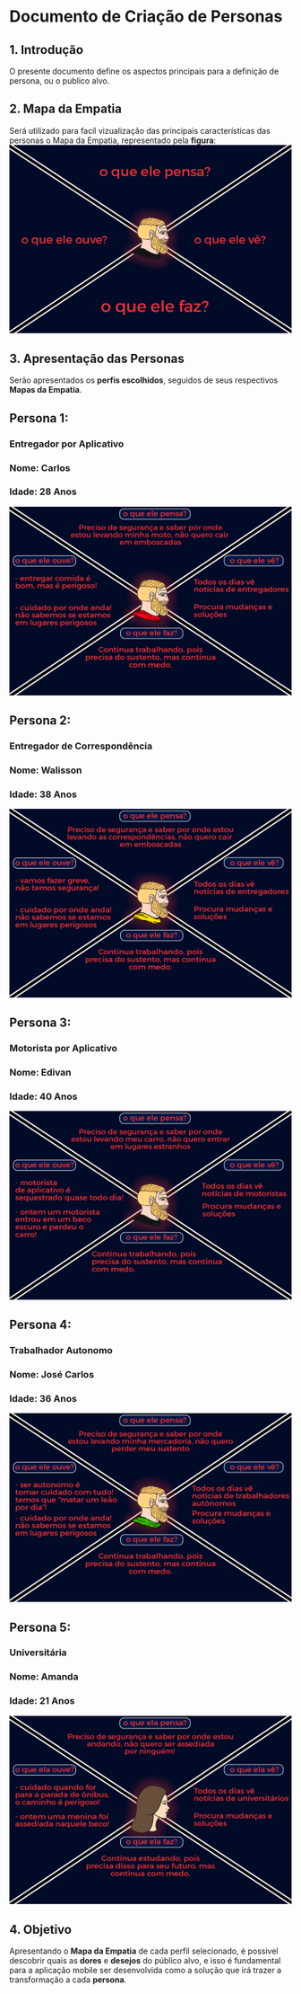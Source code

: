 # Documento de Criação de Personas

## 1. Introdução
O presente documento define os aspectos principais para a definição de persona, ou o publico alvo.

## 2. Mapa da Empatia
Será utilizado para facíl vizualização das principais características das personas o Mapa da Empatia, representado pela **figura**:
![Mapa da Empatia](images/personas/empatia.png)


## 3. Apresentação das Personas
Serão apresentados os **perfis escolhidos**, seguidos de seus respectivos **Mapas da Empatia**.


## **Persona 1**: 
### **Entregador por Aplicativo**
### **Nome:** Carlos
### **Idade:** 28 Anos

![Mapa da Empatia](images/personas/ifood.png)

## **Persona 2**: 
### **Entregador de Correspondência**
### **Nome:** Walisson
### **Idade:** 38 Anos

![Mapa da Empatia](images/personas/correio.png)

## **Persona 3**: 
### **Motorista por Aplicativo**
### **Nome:** Edivan
### **Idade:** 40 Anos

![Mapa da Empatia](images/personas/uber.png)

## **Persona 4**: 
### **Trabalhador Autonomo**
### **Nome:** José Carlos
### **Idade:** 36 Anos

![Mapa da Empatia](images/personas/camelo.png)

## **Persona 5**: 
### **Universitária**
### **Nome:** Amanda
### **Idade:** 21 Anos

![Mapa da Empatia](images/personas/unb.png)

## 4. Objetivo
Apresentando o **Mapa da Empatia** de cada perfil selecionado, é possivel descobrir quais as **dores** e **desejos** do público alvo, e isso é fundamental para a aplicação mobile ser desenvolvida como a solução que irá trazer a transformação a cada **persona**.



